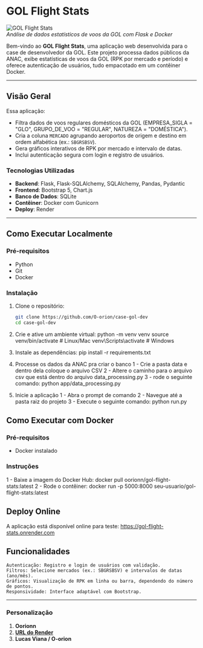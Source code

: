 # GOL Flight Stats

![GOL Flight Stats](https://via.placeholder.com/800x200.png?text=GOL+Flight+Stats)  
*Análise de dados estatísticos de voos da GOL com Flask e Docker*

Bem-vindo ao **GOL Flight Stats**, uma aplicação web desenvolvida para o case de desenvolvedor da GOL. Este projeto processa dados públicos da ANAC, exibe estatísticas de voos da GOL (RPK por mercado e período) e oferece autenticação de usuários, tudo empacotado em um contêiner Docker.

---

## Visão Geral

Essa aplicação:
- Filtra dados de voos regulares domésticos da GOL (EMPRESA_SIGLA = "GLO", GRUPO_DE_VOO = "REGULAR", NATUREZA = "DOMÉSTICA").
- Cria a coluna `MERCADO` agrupando aeroportos de origem e destino em ordem alfabética (ex.: `SBGRSBSV`).
- Gera gráficos interativos de RPK por mercado e intervalo de datas.
- Inclui autenticação segura com login e registro de usuários.

### Tecnologias Utilizadas
- **Backend**: Flask, Flask-SQLAlchemy, SQLAlchemy, Pandas, Pydantic
- **Frontend**: Bootstrap 5, Chart.js
- **Banco de Dados**: SQLite
- **Contêiner**: Docker com Gunicorn
- **Deploy**: Render

---

## Como Executar Localmente

### Pré-requisitos
- Python 
- Git
- Docker

### Instalação
1. Clone o repositório:
   ```bash
   git clone https://github.com/O-orion/case-gol-dev
   cd case-gol-dev

2. Crie e ative um ambiente virtual:
    python -m venv venv
    source venv/bin/activate  # Linux/Mac
    venv\Scripts\activate     # Windows

3. Instale as dependências:
    pip install -r requirements.txt

4. Processe os dados da ANAC pra criar o banco
    1 - Crie a pasta data e dentro dela coloque o arquivo CSV
    2 - Altere o caminho para o arquivo csv que está dentro do arquivo data_processing.py
    3 - rode o seguinte comando: python app/data_processing.py

5. Inicie a aplicação
    1 -  Abra o prompt de comando
    2 -  Navegue até a pasta raiz do projeto
    3 -  Execute o seguinte comando: python run.py

## Como Executar com Docker
### Pré-requisitos
 - Docker instalado

### Instruções
 1 - Baixe a imagem do Docker Hub: docker pull oorionn/gol-flight-stats:latest
 2 - Rode o contêiner: docker run -p 5000:8000 seu-usuario/gol-flight-stats:latest

## Deploy Online
A aplicação está disponível online para teste: https://gol-flight-stats.onrender.com


## Funcionalidades
    Autenticação: Registro e login de usuários com validação.
    Filtros: Selecione mercados (ex.: SBGRSBSV) e intervalos de datas (ano/mês).
    Gráficos: Visualização de RPK em linha ou barra, dependendo do número de pontos.
    Responsividade: Interface adaptável com Bootstrap.

---

### **Personalização**

1. **Oorionn**
2. **[URL do Render](https://gol-flight-stats.onrender.com)**
3. **Lucas Viana / O-orion**
